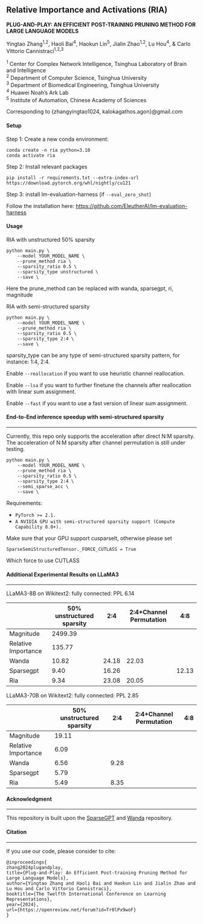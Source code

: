 ## Relative Importance and Activations (RIA)

**PLUG-AND-PLAY: AN EFFICIENT POST-TRAINING PRUNING METHOD FOR LARGE LANGUAGE MODELS**

Yingtao Zhang<sup>1,2</sup>, Haoli Bai<sup>4</sup>, Haokun Lin<sup>5</sup>, Jialin Zhao<sup>1,2</sup>, Lu Hou<sup>4</sup>, & Carlo Vittorio Cannistraci<sup>1,2,3</sup>

<sup>1</sup> Center for Complex Network Intelligence, Tsinghua Laboratory of Brain and Intelligence  
<sup>2</sup> Department of Computer Science, Tsinghua University  
<sup>3</sup> Department of Biomedical Engineering, Tsinghua University  
<sup>4</sup> Huawei Noah’s Ark Lab  
<sup>5</sup> Institute of Automation, Chinese Academy of Sciences  

Corresponding to {zhangyingtao1024, kalokagathos.agon}@gmail.com



#### Setup

Step 1: Create a new conda environment:

```
conda create -n ria python=3.10
conda activate ria
```



Step 2: Install relevant packages

```
pip install -r requirements.txt --extra-index-url https://download.pytorch.org/whl/nightly/cu121

```



Step 3: install lm-evaluation-harness (if `--eval_zero_shot`)

Follow the installation here: https://github.com/EleutherAI/lm-evaluation-harness



#### Usage

RIA with unstructured 50% sparsity

```
python main.py \
	--model YOUR_MODEL_NAME \
	--prune_method ria \
	--sparsity_ratio 0.5 \
	--sparsity_type unstructured \
	--save \
```

Here the prune_method can be replaced with wanda, sparsegpt, ri, magnitude



RIA with semi-structured sparsity 

```
python main.py \
	--model YOUR_MODEL_NAME \
	--prune_method ria \
	--sparsity_ratio 0.5 \
	--sparsity_type 2:4 \
	--save \
```

sparsity_type can be any type of semi-structured sparsity pattern, for instance: 1:4, 2:4.

Enable `--reallocation` if you want to use heuristic channel reallocation.

Enable `--lsa` if you want to further finetune the channels after reallocation with linear sum assignment.

Enable `--fast` if you want to use a fast version of linear sum assignment.



#### End-to-End inference speedup with semi-structured sparsity

--------

Currently, this repo only supports the acceleration after direct N:M sparsity. The acceleration of N:M sparsity after channel permutation is still under testing. 

```
python main.py \
	--model YOUR_MODEL_NAME \
	--prune_method ria \
	--sparsity_ratio 0.5 \
	--sparsity_type 2:4 \
	--semi_sparse_acc \
	--save \
```



Requirements:

- `PyTorch >= 2.1.`
- `A NVIDIA GPU with semi-structured sparsity support (Compute Capability 8.0+).`

Make sure that your GPU support cusparselt, otherwise please set

`SparseSemiStructuredTensor._FORCE_CUTLASS = True`

Which force to use CUTLASS



#### Additional Experimental Results on LLaMA3

------

LLaMA3-8B on Wikitext2: fully connected: PPL 6.14

|                     | 50% unstructured sparsity | 2:4   | 2:4+Channel Permutation | 4:8   |
| ------------------- | ------------------------- | ----- | ----------------------- | ----- |
| Magnitude           | 2499.39                   |       |                         |       |
| Relative Importance | 135.77                    |       |                         |       |
| Wanda               | 10.82                     | 24.18 | 22.03                   |       |
| Sparsegpt           | 9.40                      | 16.26 |                         | 12.13 |
| Ria                 | 9.34                      | 23.08 | 20.05                   |       |



LLaMA3-70B on Wikitext2: fully connected: PPL 2.85

|                     | 50% unstructured sparsity | 2:4  | 2:4+Channel Permutation | 4:8  |
| ------------------- | ------------------------- | ---- | ----------------------- | ---- |
| Magnitude           | 19.11                     |      |                         |      |
| Relative Importance | 6.09                      |      |                         |      |
| Wanda               | 6.56                      | 9.28 |                         |      |
| Sparsegpt           | 5.79                      |      |                         |      |
| Ria                 | 5.49                      | 8.35 |                         |      |



#### Acknowledgment

---

This repository is built upon the [SparseGPT](https://github.com/IST-DASLab/sparsegpt) and [Wanda](https://github.com/locuslab/wanda) repository.



#### Citation

----

If you use our code, please consider to cite:

```
@inproceedings{
zhang2024plugandplay,
title={Plug-and-Play: An Efficient Post-training Pruning Method for Large Language Models},
author={Yingtao Zhang and Haoli Bai and Haokun Lin and Jialin Zhao and Lu Hou and Carlo Vittorio Cannistraci},
booktitle={The Twelfth International Conference on Learning Representations},
year={2024},
url={https://openreview.net/forum?id=Tr0lPx9woF}
}
```
